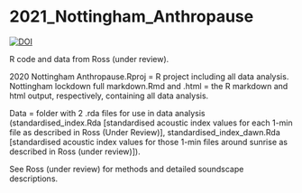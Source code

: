 # 2021_Nottingham_Anthropause

<a href="https://zenodo.org/badge/latestdoi/394008135"><img src="https://zenodo.org/badge/394008135.svg" alt="DOI"></a>

R code and data from Ross (under review).

2020 Nottingham Anthropause.Rproj = R project including all data analysis. Nottingham lockdown full markdown.Rmd and .html = the R markdown and html output, respectively, containing all data analysis.

Data = folder with 2 .rda files for use in data analysis (standardised_index.Rda [standardised acoustic index values for each 1-min file as described in Ross (Under Review)], standardised_index_dawn.Rda [standardised acoustic index values for those 1-min files around sunrise as described in Ross (under review)]).

See Ross (under review) for methods and detailed soundscape descriptions.
